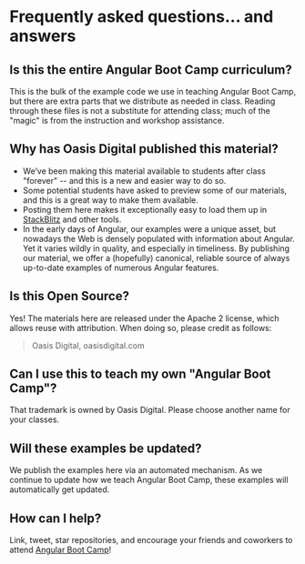 # Frequently asked questions... and answers

## Is this the entire Angular Boot Camp curriculum?

This is the bulk of the example code we use in teaching Angular Boot
Camp, but there are extra parts that we distribute as needed in
class. Reading through these files is not a substitute for attending class;
much of the "magic" is from the instruction and workshop assistance.

## Why has Oasis Digital published this material?

* We’ve been making this material available to students after class
  "forever" -- and this is a new and easier way to do so.
* Some potential students have asked to preview some of our
  materials, and this is a great way to make them available.
* Posting them here makes it exceptionally easy to load them up in
  [StackBlitz](https://stackblitz.com/) and other tools.
* In the early days of Angular, our examples were a unique
  asset, but nowadays the Web is densely populated with
  information about Angular. Yet it varies wildly in quality, and
  especially in timeliness. By publishing our material, we offer a
  (hopefully) canonical, reliable source of always up-to-date examples of
  numerous Angular features.

## Is this Open Source?

Yes! The materials here are released under the Apache 2 license, which
allows reuse with attribution. When doing so, please credit as follows:

> Oasis Digital, oasisdigital.com

## Can I use this to teach my own "Angular Boot Camp"?

That trademark is owned by Oasis Digital. Please choose
another name for your classes.

## Will these examples be updated?

We publish the examples here via an automated mechanism. As we
continue to update how we teach Angular Boot Camp, these examples will
automatically get updated.

## How can I help?

Link, tweet, star repositories, and encourage your friends and coworkers
to attend [Angular Boot Camp](https://angularbootcamp.com/)!
